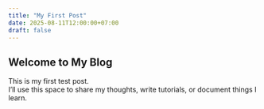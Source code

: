 ```yaml
---
title: "My First Post"
date: 2025-08-11T12:00:00+07:00
draft: false
---
```


## Welcome to My Blog

This is my first test post.  
I’ll use this space to share my thoughts, write tutorials, or document things I learn.

